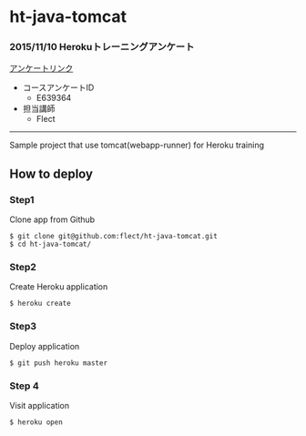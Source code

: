 ht-java-tomcat
==============

### 2015/11/10 Herokuトレーニングアンケート

[アンケートリンク](http://www.clicktools.com/survey?iv=3b12ab07b0562e4)  

+ コースアンケートID
  + E639364
+ 担当講師
  + Flect

---

Sample project that use tomcat(webapp-runner) for Heroku training

How to deploy
--------------

### Step1  

Clone app from Github  

```
$ git clone git@github.com:flect/ht-java-tomcat.git
$ cd ht-java-tomcat/
```

### Step2  

Create Heroku application

```
$ heroku create
```

### Step3  

Deploy application
```
$ git push heroku master
```

### Step 4

Visit application

```
$ heroku open
```
